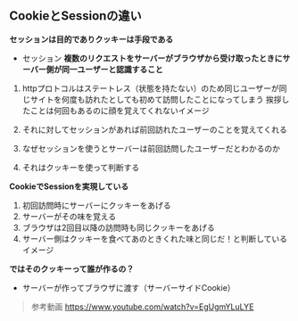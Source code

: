 ## CookieとSessionの違い

**セッションは目的でありクッキーは手段である**

- セッション
**複数のリクエストをサーバーがブラウザから受け取ったときにサーバー側が同一ユーザーと認識すること**

1. httpプロトコルはステートレス（状態を持たない）のため同じユーザーが同じサイトを何度も訪れたとしても初めて訪問したことになってしまう
挨拶したことは何回もあるのに顔を覚えてくれないイメージ

2. それに対してセッションがあれば前回訪れたユーザーのことを覚えてくれる
3. なぜセッションを使うとサーバーは前回訪問したユーザーだとわかるのか
4. それはクッキーを使って判断する

**CookieでSessionを実現している**
1. 初回訪問時にサーバーにクッキーをあげる
2. サーバーがその味を覚える
3. ブラウザは2回目以降の訪問時も同じクッキーをあげる
4. サーバー側はクッキーを食べてあのときくれた味と同じだ！と判断しているイメージ

**ではそのクッキーって誰が作るの？**
- サーバーが作ってブラウザに渡す（サーバーサイドCookie）

> 参考動画
https://www.youtube.com/watch?v=EgUgmYLuLYE
